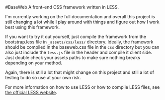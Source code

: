 #BaseWeb
A front-end CSS framework written in LESS.

I'm currently working on the full documentation and overall this project is still changing a lot while I play around with things and figure out how I work best using this framework.

If you want to try it out yourself, just compile the framework from the bootstrap.less file in `_assets/css/less/` directory. Ideally, the framework should be compiled in the baseweb.css file in the `css` directory but you can also just include the `less.js` file in the header and compile it client side. Just double check your assets paths to make sure nothing breaks depending on your method.

Again, there is still a lot that might change on this project and still a lot of testing to do so use at your own risk.

For more information on how to use LESS or how to compile LESS files, see [the official LESS website](http://lesscss.org/).